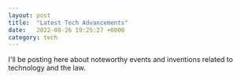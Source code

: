 ```yaml
---
layout: post
title:  "Latest Tech Advancements"
date:   2022-08-26 19:25:27 +0000
category: tech
---
```

I'll be posting here about noteworthy events and inventions related to technology and the law. 
